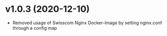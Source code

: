 # v1.0.3 (2020-12-10)

- Removed usage of Swisscom Nginx Docker-Image by setting nginx.conf through a config map